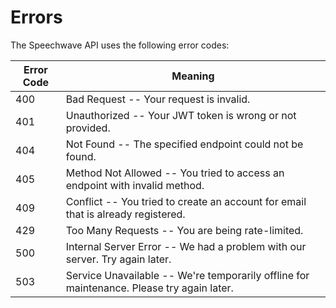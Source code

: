 # Errors

The Speechwave API uses the following error codes:


Error Code | Meaning
---------- | -------
400 | Bad Request -- Your request is invalid.
401 | Unauthorized -- Your JWT token is wrong or not provided.
404 | Not Found -- The specified endpoint could not be found.
405 | Method Not Allowed -- You tried to access an endpoint with invalid method.
409 | Conflict -- You tried to create an account for email that is already registered.
429 | Too Many Requests -- You are being rate-limited.
500 | Internal Server Error -- We had a problem with our server. Try again later.
503 | Service Unavailable -- We're temporarily offline for maintenance. Please try again later.
